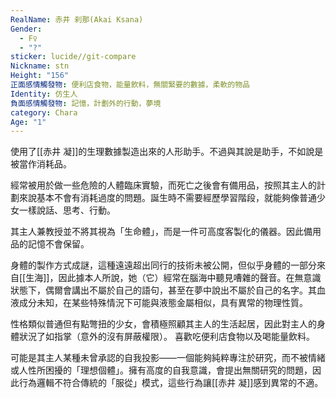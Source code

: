 ```yaml
---
RealName: 赤井 刹那(Akai Ksana)
Gender:
  - F♀
  - "?"
sticker: lucide//git-compare
Nickname: stn
Height: "156"
正面感情觸發物: 便利店食物，能量飲料，無關緊要的數據，柔軟的物品
Identity: 仿生人
負面感情觸發物: 記憶，計劃外的行動，夢境
category: Chara
Age: "1"
---
```

使用了[[赤井 凝]]的生理數據製造出來的人形助手。不過與其說是助手，不如說是被當作消耗品。

經常被用於做一些危險的人體臨床實驗，而死亡之後會有備用品，按照其主人的計劃來說基本不會有消耗過度的問題。誕生時不需要經歷學習階段，就能夠像普通少女一樣說話、思考、行動。

其主人兼教授並不將其視為「生命體」，而是一件可高度客製化的儀器。因此備用品的記憶不會保留。

身體的製作方式成謎，這種遠遠超出同行的技術未被公開，但似乎身體的一部分來自[[生海]]，因此據本人所說，她（它）經常在腦海中聽見嘈雜的聲音。在無意識狀態下，偶爾會講出不屬於自己的語句，甚至在夢中說出不屬於自己的名字。其血液成分未知，在某些特殊情況下可能與液態金屬相似，具有異常的物理性質。

性格類似普通但有點彆扭的少女，會積極照顧其主人的生活起居，因此對主人的身體狀況了如指掌（意外的沒有屏蔽權限）。
喜歡吃便利店食物以及喝能量飲料。

可能是其主人某種未曾承認的自我投影——一個能夠純粹專注於研究，而不被情緒或人性所困擾的「理想個體」。擁有高度的自我意識，會提出無關研究的問題，因此行為邏輯不符合傳統的「服從」模式，這些行為讓[[赤井 凝]]感到異常的不適。